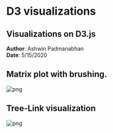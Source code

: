 # D3 visualizations
## Visualizations on D3.js

**Author**: Ashwin Padmanabhan  
**Date**: 5/15/2020

## Matrix plot with brushing. 

![png](widgets.gif)

## Tree-Link visualization


![png](treelink.gif)
